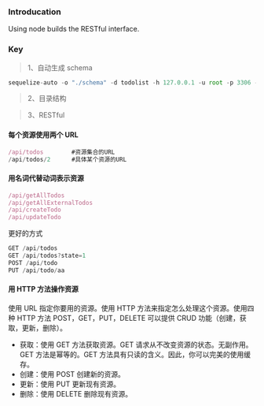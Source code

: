 ### Introducation

Using node builds the RESTful interface.

### Key

> 1、自动生成 schema

```js
sequelize-auto -o "./schema" -d todolist -h 127.0.0.1 -u root -p 3306 -x 123456 -e mysql
```

> 2、目录结构

> 3、RESTful

#### 每个资源使用两个 URL

```js
/api/todos        #资源集合的URL
/api/todos/2      #具体某个资源的URL
```

#### 用名词代替动词表示资源

```js
/api/getAllTodos
/api/getAllExternalTodos
/api/createTodo
/api/updateTodo
```

更好的方式

```js
GET /api/todos
GET /api/todos?state=1
POST /api/todo
PUT /api/todo/aa
```

#### 用 HTTP 方法操作资源

使用 URL 指定你要用的资源。使用 HTTP 方法来指定怎么处理这个资源。使用四种 HTTP 方法 POST，GET，PUT，DELETE 可以提供 CRUD 功能（创建，获取，更新，删除）。

* 获取：使用 GET 方法获取资源。GET 请求从不改变资源的状态。无副作用。GET 方法是幂等的。GET 方法具有只读的含义。因此，你可以完美的使用缓存。
* 创建：使用 POST 创建新的资源。
* 更新：使用 PUT 更新现有资源。
* 删除：使用 DELETE 删除现有资源。
